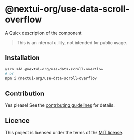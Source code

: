 # @nextui-org/use-data-scroll-overflow

A Quick description of the component

> This is an internal utility, not intended for public usage.

## Installation

```sh
yarn add @nextui-org/use-data-scroll-overflow
# or
npm i @nextui-org/use-data-scroll-overflow
```

## Contribution

Yes please! See the
[contributing guidelines](https://github.com/nextui-org/nextui/blob/master/CONTRIBUTING.md)
for details.

## Licence

This project is licensed under the terms of the
[MIT license](https://github.com/nextui-org/nextui/blob/master/LICENSE).
